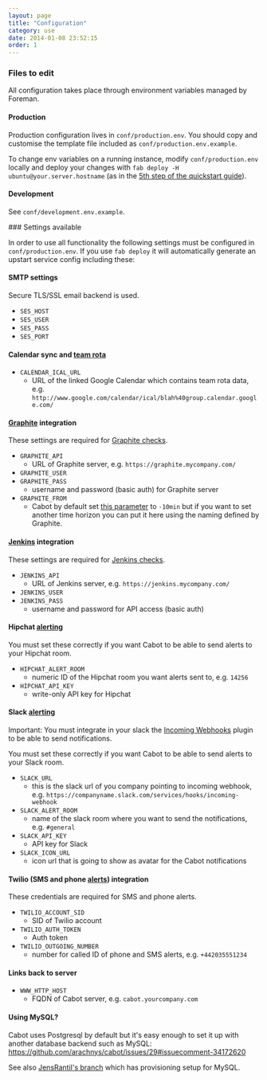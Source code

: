 ```yaml
---
layout: page
title: "Configuration"
category: use
date: 2014-01-08 23:52:15
order: 1
---
```


### Files to edit

All configuration takes place through environment variables managed by Foreman.

#### Production

Production configuration lives in `conf/production.env`. You should copy and customise the template file included as `conf/production.env.example`.

To change env variables on a running instance, modify `conf/production.env` locally and deploy your changes with `fab deploy -H ubuntu@your.server.hostname` (as in the [5th step of the quickstart guide](quickstart.html)).

#### Development

See `conf/development.env.example`.

### Settings available

In order to use all functionality the following settings must be configured in `conf/production.env`. If you use `fab deploy` it will automatically generate an upstart service config including these:

#### SMTP settings

Secure TLS/SSL email backend is used.

* `SES_HOST`
* `SES_USER`
* `SES_PASS`
* `SES_PORT`

#### Calendar sync and [team rota](rota.html)

*   `CALENDAR_ICAL_URL`
    *   URL of the linked Google Calendar which contains team rota data, e.g. `http://www.google.com/calendar/ical/blah%40group.calendar.google.com/`

#### [Graphite](graphite-checks.html) integration

These settings are required for [Graphite checks](graphite-checks.html).

*   `GRAPHITE_API`
    *   URL of Graphite server, e.g. `https://graphite.mycompany.com/`
*   `GRAPHITE_USER`
*   `GRAPHITE_PASS`
    *   username and password (basic auth) for Graphite server
*   `GRAPHITE_FROM`
    *   Cabot by default set [this parameter](http://graphite.readthedocs.org/en/latest/render_api.html?highlight=minute%20hour#from-until) to `-10min` but if you want to set another time horizon you can put it here using the naming defined by Graphite.

#### [Jenkins](jenkins-checks.html) integration

These settings are required for [Jenkins checks](jenkins-checks.html).

*   `JENKINS_API`
    *   URL of Jenkins server, e.g. `https://jenkins.mycompany.com/`
*   `JENKINS_USER`
*   `JENKINS_PASS`
    *   username and password for API access (basic auth)

#### Hipchat [alerting](alerting.html)

You must set these correctly if you want Cabot to be able to send alerts to your Hipchat room.

*   `HIPCHAT_ALERT_ROOM`
    *   numeric ID of the Hipchat room you want alerts sent to, e.g. `14256`
*   `HIPCHAT_API_KEY`
    *   write-only API key for Hipchat

#### Slack [alerting](alerting.html)

Important: You must integrate in your slack the [Incoming Webhooks](https://ticketea.slack.com/services/new/incoming-webhook) plugin to be able to send notifications.

You must set these correctly if you want Cabot to be able to send alerts to your Slack room.

*   `SLACK_URL`
    * this is the slack url of you company pointing to incoming webhook, e.g.   `https://companyname.slack.com/services/hooks/incoming-webhook`
*   `SLACK_ALERT_ROOM`
    *   name of the slack room where you want to send the notifications, e.g. `#general`
*   `SLACK_API_KEY`
    *   API key for Slack
*   `SLACK_ICON_URL`
    *   icon url that is going to show as avatar for the Cabot notifications

#### Twilio (SMS and phone [alerts](alerting.html)) integration

These credentials are required for SMS and phone alerts.

*   `TWILIO_ACCOUNT_SID`
    *   SID of Twilio account
*   `TWILIO_AUTH_TOKEN`
    *   Auth token
*   `TWILIO_OUTGOING_NUMBER`
    *   number for called ID of phone and SMS alerts, e.g. `+442035551234`

#### Links back to server

*   `WWW_HTTP_HOST`
    *   FQDN of Cabot server, e.g. `cabot.yourcompany.com`

#### Using MySQL?

Cabot uses Postgresql by default but it's easy enough to set it up with another database backend such as MySQL: https://github.com/arachnys/cabot/issues/29#issuecomment-34172620

See also [JensRantil's branch](https://github.com/JensRantil/cabot/commit/2a5f04849c10b58ca2424bc55d2b203c8d5627bb) which has provisioning setup for MySQL.
